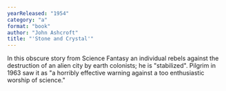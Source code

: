 ```yaml
---
yearReleased: "1954"
category: "a"
format: "book"
author: "John Ashcroft"
title: "'Stone and Crystal'"
---
```

In this obscure story from Science Fantasy an  individual rebels against the destruction of an alien city by earth colonists;  he is "stabilized". Pilgrim in 1963 saw it as "a horribly effective warning  against a too enthusiastic worship of science."
 